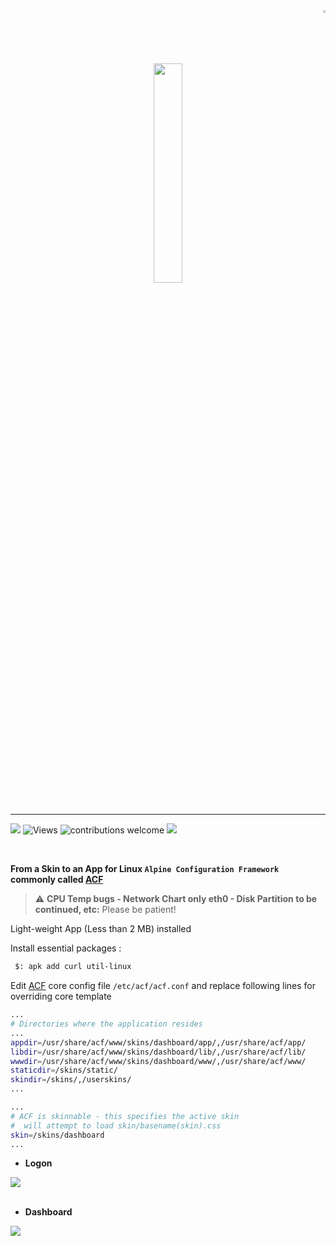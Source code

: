 <div align="right">
<img src="https://user-images.githubusercontent.com/45216746/226208297-32a0371b-83db-4a0e-ae33-70e74ca2b2e5.png" width="1.75%" >
</div>
<br>
<div align="center">
 <img src="https://github.com/trinity-labs/trinity-skin/assets/45216746/f8b4b03a-1371-4abb-bf4a-fd9e2a1c7446" width="30%">
</div>

<br>
<hr/>

  ![](https://img.shields.io/github/stars/trinity-labs/trinity-skin.svg)
  ![Views](https://img.shields.io/endpoint?url=https%3A%2F%2Fhits.dwyl.com%2Ftrinity-labs%2Ftrinity-skin.json%3Fcolor%3Dpurple)
  ![contributions welcome](https://img.shields.io/badge/contributions-welcome-ff69b4.svg?style=flat)
  ![](https://img.shields.io/github/issues/trinity-labs/trinity-skin.svg)
 
<br>

**From a Skin to an App for Linux `Alpine Configuration Framework` commonly called [ACF](https://wiki.alpinelinux.org/wiki/Alpine_Configuration_Framework_Design)**
<br>

> ⚠️ **CPU Temp bugs - Network Chart only eth0 - Disk Partition to be continued, etc:** Please be patient!

Light-weight App (Less than 2 MB) installed

Install essential packages :

```bash
 $: apk add curl util-linux
```

Edit [ACF](https://wiki.alpinelinux.org/wiki/Alpine_Configuration_Framework_Design#ACF_Layout) core config file `/etc/acf/acf.conf` and replace following lines for overriding core template
 
  ```bash
 ...
 # Directories where the application resides
 ...
appdir=/usr/share/acf/www/skins/dashboard/app/,/usr/share/acf/app/
libdir=/usr/share/acf/www/skins/dashboard/lib/,/usr/share/acf/lib/
wwwdir=/usr/share/acf/www/skins/dashboard/www/,/usr/share/acf/www/
staticdir=/skins/static/
skindir=/skins/,/userskins/
...
  ```
  
   ```bash
 ...
# ACF is skinnable - this specifies the active skin
#  will attempt to load skin/basename(skin).css
skin=/skins/dashboard
...
  ```

- **Logon**

<img src="https://github.com/trinity-labs/trinity-skin/assets/45216746/324a281a-36a1-46f3-aa08-968184f3c101">
<br>
<br>

- **Dashboard**

<img src="https://github.com/trinity-labs/dashboard-skin/assets/45216746/07802d08-3a42-48ee-8cff-42568b1d8ca0">